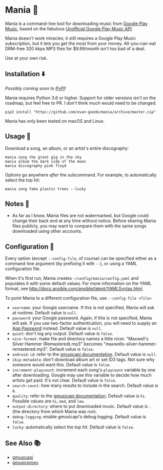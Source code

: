 # Mania 👻
Mania is a command-line tool for downloading music from [Google Play Music](http://play.google.com/music), based on the fabulous [Unofficial Google Play Music API](https://github.com/simon-weber/gmusicapi).

Mania doesn't work miracles; it still requires a Google Play Music subscription, but it lets you get the most from your money. All-you-can-eat DRM-free 320 kbps MP3 files for $9.99/month isn't too bad of a deal.

Use at your own risk.

## Installation :arrow_down:
_Possibly coming soon to [PyPI](https://pypi.python.org/pypi)!_

Mania requires Python 3.6 or higher. Support for older versions isn't on the roadmap, but feel free to PR. I don't think much would need to be changed.

```
pip3 install "https://github.com/evan-goode/mania/archive/master.zip"
```

Mania has only been tested on macOS and Linux.

## Usage :muscle:
Download a song, an album, or an artist's entire discography:

```
mania song the great gig in the sky
mania album the dark side of the moon
mania discography pink floyd
```

Options go anywhere _after_ the subcommand. For example, to automatically select the top hit:
```
mania song fake plastic trees --lucky
```

## Notes :memo:
- As far as I know, Mania files are not watermarked, but Google could change their back end at any time without notice. Before sharing Mania files publicly, you may want to compare them with the same songs downloaded using other accounts.

## Configuration :wrench:
Every option (except `--config-file`, of course) can be specified either as a command-line argument (by prefixing it with `--`), or using a YAML configuration file. 

When it's first run, Mania creates `~/config/mania/config.yaml` and populates it with some default values. For more information on the YAML format, see http://docs.ansible.com/ansible/latest/YAMLSyntax.html.

To point Mania to a different configuration file, use `--config-file <file>`

- `username`: your Google username. If this is not specified, Mania will ask at runtime. Default value is `null`.
- `password`: your Google password. Again, if this is not specified, Mania will ask. If you use two-factor authentication, you will need to supply an [App Password](https://support.google.com/accounts/answer/185833?hl=en) instead. Default value is `null`.
- `quiet`: don't log any output. Default value is `false`.
- `nice-format`: make file and directory names a little nicer. "Maxwell's Silver Hammer (Remastered).mp3" becomes "maxwells-silver-hammer-remastered.mp3". Default value is `false`.
- `android-id`: refer to the [gmusicapi documentation](http://unofficial-google-music-api.readthedocs.io/en/latest/reference/mobileclient.html?highlight=android_id#gmusicapi.clients.Mobileclient.login). Default value is `null`.
- `skip-metadata`: don't download album art or set ID3 tags. Not sure why someone would want this. Default value is `false`.
- `increment-playcount`: increment each song's `playcount` variable by one after downloading. Google may use this variable to decide how much artists get paid. It's not clear. Default value is `false`.
- `search-count`: how many results to include in the search. Default value is `8`.
- `quality`: refer to the [gmusicapi documentation](http://unofficial-google-music-api.readthedocs.io/en/latest/reference/mobileclient.html?highlight=quality#gmusicapi.clients.Mobileclient.get_stream_url). Default value is `hi`. Possible values are `hi`, `med`, and `low`.
- `output-directory`: where to put downloaded music. Default value is `.` (the directory from which Mania was run).
- `debug-logging`: enable gmusicapi's debug logging. Default value is `false`.
- `lucky`: automatically select the top hit. Default value is `false`.

## See Also :books:
* [gmusicapi](https://unofficial-google-music-api.readthedocs.io/en/latest/)
* [gmusicproxy](http://gmusicproxy.net/)
